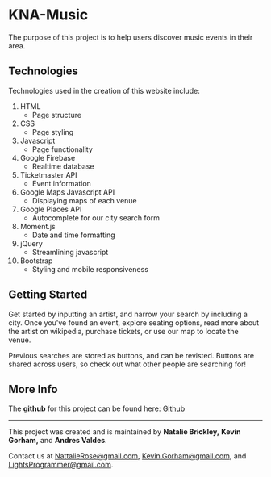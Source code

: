 # KNA-Music

The purpose of this project is to help users discover music events in their area. 

## Technologies 

Technologies used in the creation of this website include: 
1. HTML
    * Page structure
2. CSS
    * Page styling
3. Javascript
    * Page functionality
4. Google Firebase
    * Realtime database 
5. Ticketmaster API
    * Event information 
6. Google Maps Javascript API
    * Displaying maps of each venue
7. Google Places API
    * Autocomplete for our city search form 
8. Moment.js
    * Date and time formatting
9. jQuery
    * Streamlining javascript 
10. Bootstrap
    * Styling and mobile responsiveness

## Getting Started

Get started by inputting an artist, and narrow your search by including a city. Once you've found an event, explore seating options, read more about the artist on wikipedia, purchase tickets, or use our map to locate the venue. 

Previous searches are stored as buttons, and can be revisted. Buttons are shared across users, so check out what other people are searching for! 


## More Info

The **github** for this project can be found here: [Github](https://github.com/nataliebrickley/KNA-Music)
___
This project was created and is maintained by **Natalie Brickley,** **Kevin Gorham,** and **Andres Valdes**. 

Contact us at <NattalieRose@gmail.com>, <Kevin.Gorham@gmail.com>, and <LightsProgrammer@gmail.com>.